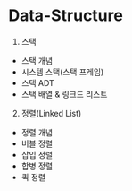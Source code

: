 # Data-Structure

1. 스택
  - 스택 개념
  - 시스템 스택(스택 프레임)
  - 스택 ADT
  - 스택 배열 & 링크드 리스트

2. 정렬(Linked List)
  - 정렬 개념
  - 버블 정렬
  - 삽입 정렬
  - 합병 정렬
  - 퀵 정렬
